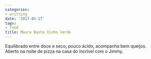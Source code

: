 ```yaml
---
categories:
- writting
date: '2017-05-27'
tags:
- food
title: Moura Basto Vinho Verde
---
```


Equilibrado entre doce e seco, pouco ácido, acompanha bem queijos. Aberto na noite de pizza na casa do Incrível com o Jimmy.

